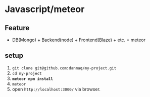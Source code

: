 # Javascript/meteor

## Feature

* DB(Mongo) + Backend(node) + Frontend(Blaze) + etc. = meteor

## setup

1. `git clone git@github.com:danmaq/my-project.git`
2. `cd my-project`
3. __`meteor npm install`__
4. `meteor`
5. open `http://localhost:3000/` via browser.
